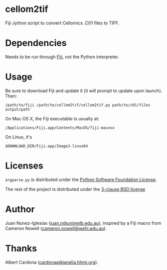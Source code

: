 cellom2tif
==========

Fiji Jython script to convert Cellomics .C01 files to TIFF.

# Dependencies

Needs to be run through [Fiji](http://fiji.sc), not the Python interpreter.

# Usage

Be sure to download Fiji and update it (it will prompt to update upon
launch). Then:

```
/path/to/fiji /path/to/cellom2tif/cellom2tif.py path/to/c01/files output/path
```

On Mac OS X, the Fiji executable is usually at:

```
/Applications/Fiji.app/Contents/MacOS/fiji-macosx
```

On Linux, it's

```
$DOWNLOAD_DIR/Fiji.app/ImageJ-linux64
```

# Licenses

`argparse.py` is distributed under the [Python Software Foundation License](
http://opensource.org/licenses/Python-2.0).

The rest of the project is distributed under the [3-clause BSD license](
http://opensource.org/licenses/BSD-3-Clause)

# Author

Juan Nunez-Iglesias (juan.n@unimelb.edu.au), inspired by a Fiji macro from
Cameron Nowell (cameron.nowell@wehi.edu.au).

# Thanks

Albert Cardona (cardonaa@janelia.hhmi.org).

